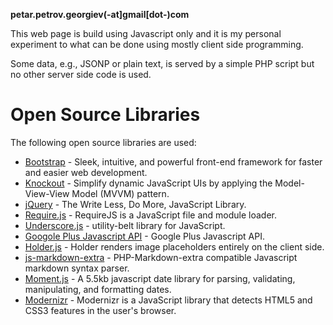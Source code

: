 
**petar.petrov.georgiev(-at]gmail[dot-)com**

This web page is build using Javascript only and it is my personal experiment to what can be done using mostly client
side programming.

Some data, e.g., JSONP or plain text, is served by a simple PHP script but no other server side code is used. 

# Open Source Libraries
The following open source libraries are used:

  * [Bootstrap](http://twitter.github.com/bootstrap/) - Sleek, intuitive, and powerful front-end framework for faster and easier web development.
  * [Knockout](http://knockoutjs.com/) - Simplify dynamic JavaScript UIs by applying the Model-View-View Model (MVVM) pattern.  
  * [jQuery](http://jquery.com/) - The Write Less, Do More, JavaScript Library.
  * [Require.js](http://requirejs.org/) - RequireJS is a JavaScript file and module loader.
  * [Underscore.js](http://underscorejs.org/) - utility-belt library for JavaScript.
  * [Googole Plus Javascript API](https://github.com/AdminSpot/Google-Plus-javascript-API) - Google Plus Javascript API.
  * [Holder.js](http://imsky.github.com/holder/) - Holder renders image placeholders entirely on the client side.  
  * [js-markdown-extra](https://github.com/tanakahisateru/js-markdown-extra) - PHP-Markdown-extra compatible Javascript markdown syntax parser.  
  * [Moment.js](http://momentjs.com/) - A 5.5kb javascript date library for parsing, validating, manipulating, and formatting dates.
  * [Modernizr](http://modernizr.com/) - Modernizr is a JavaScript library that detects HTML5 and CSS3 features in the user's browser.

